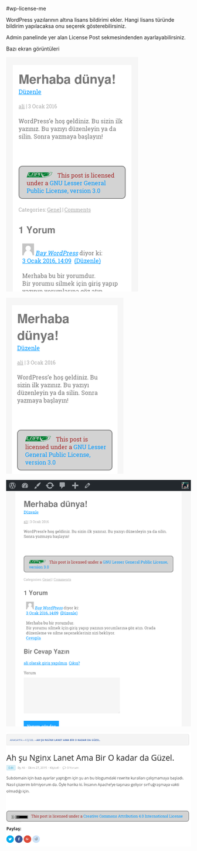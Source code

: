 #wp-license-me

WordPress yazılarının altına lisans bildirimi ekler. Hangi lisans türünde bildirim yapılacaksa onu seçerek gösterebilirsiniz.

Admin panelinde yer alan License Post sekmesindenden ayarlayabilirsiniz.

Bazı ekran görüntüleri

![ss1.png](ss1.png)

![ss2.png](ss2.png)

![ss3.png](ss3.png)

![ss4.png](ss4.png)